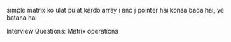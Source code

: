 simple
matrix ko ulat pulat kardo
array i and j pointer hai
  konsa bada hai, ye batana hai


Interview Questions: Matrix operations
